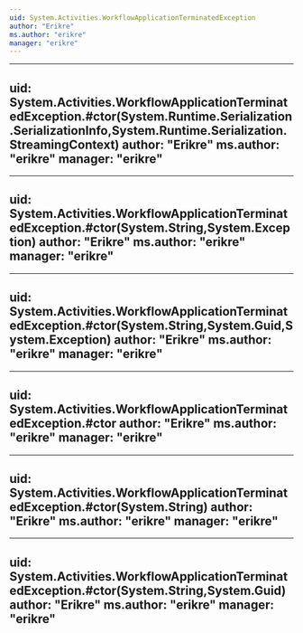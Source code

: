 ```yaml
---
uid: System.Activities.WorkflowApplicationTerminatedException
author: "Erikre"
ms.author: "erikre"
manager: "erikre"
---
```


---
uid: System.Activities.WorkflowApplicationTerminatedException.#ctor(System.Runtime.Serialization.SerializationInfo,System.Runtime.Serialization.StreamingContext)
author: "Erikre"
ms.author: "erikre"
manager: "erikre"
---

---
uid: System.Activities.WorkflowApplicationTerminatedException.#ctor(System.String,System.Exception)
author: "Erikre"
ms.author: "erikre"
manager: "erikre"
---

---
uid: System.Activities.WorkflowApplicationTerminatedException.#ctor(System.String,System.Guid,System.Exception)
author: "Erikre"
ms.author: "erikre"
manager: "erikre"
---

---
uid: System.Activities.WorkflowApplicationTerminatedException.#ctor
author: "Erikre"
ms.author: "erikre"
manager: "erikre"
---

---
uid: System.Activities.WorkflowApplicationTerminatedException.#ctor(System.String)
author: "Erikre"
ms.author: "erikre"
manager: "erikre"
---

---
uid: System.Activities.WorkflowApplicationTerminatedException.#ctor(System.String,System.Guid)
author: "Erikre"
ms.author: "erikre"
manager: "erikre"
---
